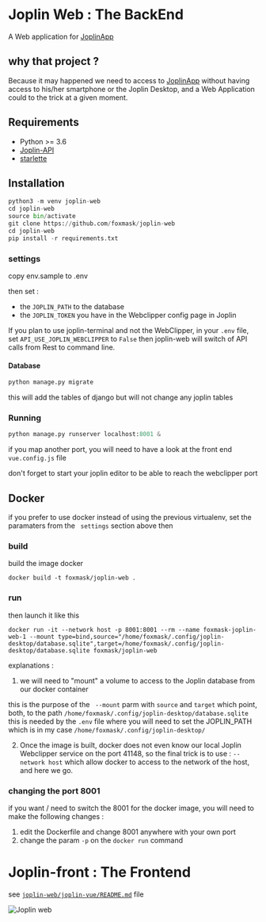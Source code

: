 # Joplin Web : The BackEnd

A Web application for [JoplinApp](https://joplinapp.org)

## why that project ?

Because it may happened we need to access to [JoplinApp](https://joplinapp.org) without having access to his/her smartphone or the Joplin Desktop, and a Web Application could to the trick at a given moment.

## Requirements

* Python >= 3.6
* [Joplin-API](https://github.com/foxmask/joplin-api)
* [starlette](https://starlette.io)

## Installation 

```python
python3 -m venv joplin-web
cd joplin-web
source bin/activate
git clone https://github.com/foxmask/joplin-web
cd joplin-web
pip install -r requirements.txt
```

### settings 

copy env.sample to .env

then set : 

* the `JOPLIN_PATH` to the database 
* the `JOPLIN_TOKEN` you have in the Webclipper config page in Joplin


If you plan to use joplin-terminal and not the WebClipper, in your `.env` file, set `API_USE_JOPLIN_WEBCLIPPER` to `False` then joplin-web will switch of API calls from Rest to command line.


#### Database

```python
python manage.py migrate
```

this will add the tables of django but will not change any joplin tables

### Running

```python
python manage.py runserver localhost:8001 &
```
if you map another port, you will need to have a look at the front end `vue.config.js` file

don't forget to start your joplin editor to be able to reach the webclipper port 

## Docker 

if you prefer to use docker instead of using the previous virtualenv, set the paramaters from the ` settings` section above
then

### build

build the image docker
```
docker build -t foxmask/joplin-web .
```

### run

then launch it like this
```
docker run -it --network host -p 8001:8001 --rm --name foxmask-joplin-web-1 --mount type=bind,source="/home/foxmask/.config/joplin-desktop/database.sqlite",target=/home/foxmask/.config/joplin-desktop/database.sqlite foxmask/joplin-web
```

explanations :

1) we will need to "mount" a volume to access to the Joplin database from our docker container 

this is the purpose of the ` --mount` parm with `source` and `target` which point, both, to the path `/home/foxmask/.config/joplin-desktop/database.sqlite`
this is needed by the `.env` file  where you will need to set the JOPLIN_PATH which is in my case `/home/foxmask/.config/joplin-desktop/`
 
2) Once the image is built, docker does not even know our local Joplin Webclipper service on the port 41148, so the final trick is to use :
`--network host` which allow docker to access to the network of the host, and here we go.
 
### changing the port 8001 

if you want / need to switch the 8001 for the docker image, you will need to make the following changes :

1) edit the Dockerfile and change 8001 anywhere with your own port
2) change the param `-p` on the `docker run` command 


# Joplin-front : The Frontend

see [`joplin-web/joplin-vue/README.md`](joplin-vue/README.md) file

![Joplin web](https://raw.githubusercontent.com/foxmask/joplin-web/master/joplin_web.png)


